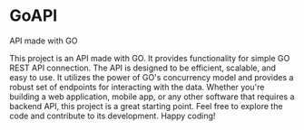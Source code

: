 # GoAPI
API made with GO 

This project is an API made with GO. It provides functionality for simple GO REST API connection. The API is designed to be efficient, scalable, and easy to use. It utilizes the power of GO's concurrency model and provides a robust set of endpoints for interacting with the data. Whether you're building a web application, mobile app, or any other software that requires a backend API, this project is a great starting point. Feel free to explore the code and contribute to its development. Happy coding!
